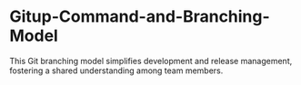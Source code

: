 # Gitup-Command-and-Branching-Model
This Git branching model simplifies development and release management, fostering a shared understanding among team members.

